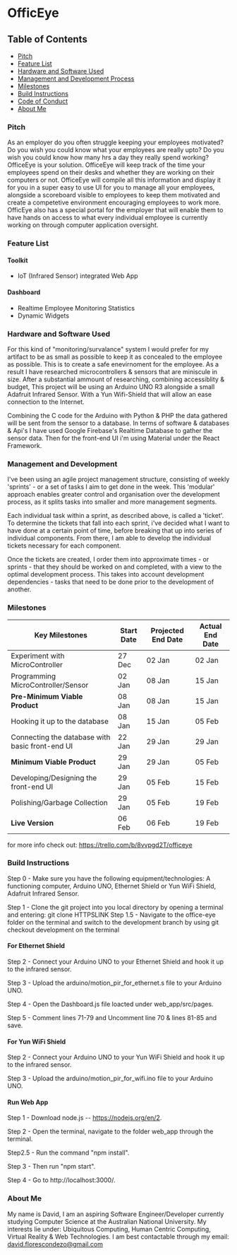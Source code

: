 # OfficEye

## Table of Contents
  * [Pitch](#pitch)
  * [Feature List](#feature-list)
  * [Hardware and Software Used](#hardware-and-software-used)
  * [Management and Development Process](#management-and-development)
  * [Milestones](#milestones)
  * [Build Instructions](#build-instructions)
  * [Code of Conduct](#code-of-conduct)
  * [About Me](#about-me)

### Pitch
As an employer do you often struggle keeping your employees motivated? Do you wish you could know what your employees are really upto? Do you wish you could know how many hrs a day they really spend working?
OfficeEye is your solution. OfficeEye will keep track of the time your employees spend on their desks and whether they are working on their computers or not. OfficeEye will compile all this information and display it for you in a super easy to use UI for you to manage all your employees, alongside a scoreboard visible to employees to keep them motivated and create a competetive environment encouraging employees to work more. OfficEye also has a special portal for the employer that will enable them to have hands on access to what every individual employee is currently working on through computer application oversight.

### Feature List

#### Toolkit
   - IoT (Infrared Sensor) integrated Web App
   
#### Dashboard
   - Realtime Employee Monitoring Statistics
   - Dynamic Widgets

### Hardware and Software Used
For this kind of "monitoring/survalance" system I would prefer for my artifact to be as small as possible to keep it as concealed to the employee as possible. This is to create a safe enevirnoment for the employee. As a result I have researched microcontrollers & sensors that are miniscule in size.
After a substantial ammount of researching, combining accessiblity & budget, This project will be using an Arduino UNO R3 alongside a small Adafruit Infrared Sensor. 
With a Yun Wifi-Shield that will allow an ease connection to the Internet.

Combining the C code for the Arduino with Python & PHP the data gathered will be sent from the sensor to a database. In terms of software & databases & Api's I have used Google Firebase's Realtime Database to gather the sensor data. Then for the front-end UI i'm using Material under the React Framework.

### Management and Development
I've been using an agile project management structure, consisting of weekly 'sprints' - or a set of tasks I aim to get done in the week. This 'modular' approach enables greater control and organisation over the development process, as it splits tasks into smaller and more management segments. 

Each individual task within a sprint, as described above, is called a 'ticket'. To determine the tickets that fall into each sprint, i've decided what I want to have done at a certain point of time, before breaking that up into series of individual components. From there, I am able to develop the individual tickets necessary for each component. 

Once the tickets are created, I order them into approximate times - or sprints - that they should be worked on and completed, with a view to the optimal development process. This takes into account development dependencies - tasks that need to be done prior to the development of another.

### Milestones

| **Key Milestones** | **Start Date** | **Projected End Date** | **Actual End Date** |
|-------------------------------------------------|--------|--------|--------|
| Experiment with MicroController | 27 Dec | 02 Jan | 02 Jan |
| Programming MicroController/Sensor | 02 Jan |  08 Jan | 15 Jan |
| **Pre-Minimum Viable Product** | 08 Jan | 08 Jan | 15 Jan |
| Hooking it up to the database | 08 Jan | 15 Jan | 05 Feb |
| Connecting the database with basic front-end UI | 22 Jan | 29 Jan | 29 Jan |
| **Minimum Viable Product** | 29 Jan | 29 Jan | 05 Feb |
| Developing/Designing the front-end UI | 29 Jan | 05 Feb | 15 Feb |
| Polishing/Garbage Collection | 29 Jan | 05 Feb | 19 Feb |
| **Live Version** | 06 Feb | 06 Feb | 19 Feb |
for more info check out: https://trello.com/b/8vvpgd2T/officeye

### Build Instructions
Step 0 - Make sure you have the following equipment/technologies: A functioning computer, Arduino UNO, Ethernet Shield or Yun WiFi Shield, Adafruit Infrared Sensor.

Step 1 - Clone the git project into you local directory by opening a terminal and entering: git clone HTTPSLINK
Step 1.5 - Navigate to the office-eye folder on the terminal and switch to the development branch by using git checkout development on the terminal

#### For Ethernet Shield
Step 2 - Connect your Arduino UNO to your Ethernet Shield and hook it up to the infrared sensor.<p></p>
Step 3 - Upload the arduino/motion_pir_for_ethernet.s file to your Arduino UNO.<p></p>
Step 4 - Open the Dashboard.js file loacted under web_app/src/pages.<p></p>
Step 5 - Comment lines 71-79 and Uncomment line 70 & lines 81-85 and save.<p></p>

#### For Yun WiFi Shield
Step 2 - Connect your Arduino UNO to your Yun WiFi Shield and hook it up to the infrared sensor.<p></p>
Step 3 - Upload the arduino/motion_pir_for_wifi.ino file to your Arduino UNO.<p></p>

#### Run Web App
Step 1 - Download node.js -- https://nodejs.org/en/2. <p></p>
Step 2 - Open the terminal, navigate to the folder web_app through the terminal.<p></p>
Step2.5 - Run the command "npm install".<p></p>
Step 3 - Then run "npm start". <p></p>
Step 4 - Go to http://localhost:3000/. <p></p>

### About Me
My name is David, I am an aspiring Software Engineer/Developer currently studying Computer Science at the Australian National University.
My interests lie under: Ubiquitous Computing, Human Centric Computing, Virtual Reality & Web Technologies.
I am best contactable through my email: david.florescondezo@gmail.com

